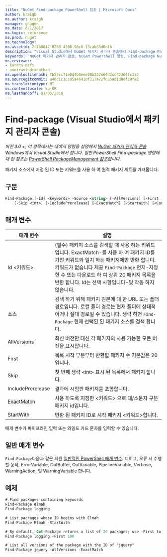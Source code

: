```yaml
---
title: "NuGet Find-package PowerShell 참조 | Microsoft Docs"
author: kraigb
ms.author: kraigb
manager: ghogen
ms.date: 6/1/2017
ms.topic: reference
ms.prod: nuget
ms.technology: 
ms.assetid: 2f7b8847-8259-4366-98c0-13cab88d6e1b
description: "Visual Studio에서 NuGet 패키지 관리자 콘솔에서 Find-package PowerShell 명령에 대 한 참조입니다."
keywords: "NuGet 패키지 관리자 콘솔, NuGet Powershell 명령, Find-package NuGet Powershell 참조"
ms.reviewer:
- karann-msft
- unniravindranathan
ms.openlocfilehash: fb55cc71e0d4b8eee28b232e64d2cc42364fc153
ms.sourcegitcommit: a40c1c1cc05a46410f317a72f695ad1d80f39fa2
ms.translationtype: MT
ms.contentlocale: ko-KR
ms.lasthandoff: 01/05/2018
---
```

# <a name="find-package-package-manager-console-in-visual-studio"></a>Find-package (Visual Studio에서 패키지 관리자 콘솔)

*버전 3.0 +; 이 항목에서는 내에서 명령을 설명에서 [NuGet 패키지 관리자 콘솔](Package-Manager-Console.md) Windows에서 Visual Studio에서 합니다. 일반 PowerShell Find-package 명령에 대 한 참조는 [PowerShell PackageManagement 참조](/powershell/module/packagemanagement/?view=powershell-6)합니다.*

패키지 소스에서 지정 된 ID 또는 키워드를 사용 하 여 원격 패키지 세트를 가져옵니다.

## <a name="syntax"></a>구문

```ps
Find-Package [-Id] <keywords> -Source <string> [-AllVersions] [-First [<int>]]
    [-Skip <int>] [-IncludePrerelease] [-ExactMatch] [-StartWith] [<CommonParameters>]
```

## <a name="parameters"></a>매개 변수

| 매개 변수 | 설명 |
| --- | --- |
| Id &lt;키워드&gt; | (필수) 패키지 소스를 검색할 때 사용 하는 키워드입니다. ExactMatch-를 사용 하 여 패키지 ID를 가진 키워드와 일치 하는 패키지에만 반환 합니다. 키워드가 없습니다 제공 `Find-Package` 먼저-지정한 수 또는 다운로드 하 여 상위 20 패키지 목록을 반환 합니다. Id는 선택 사항입니다-및 작동 하지 않습니다. |
| 소스 | 검색 하기 위해 패키지 원본에 대 한 URL 또는 폴더 경로입니다. 로컬 폴더 경로는 현재 폴더에 상대적 이거나 절대 경로일 수 있습니다. 생략 하면 `Find-Package` 현재 선택된 된 패키지 소스를 검색 합니다. |
| AllVersions | 최신 버전만 대신 각 패키지의 사용 가능한 모든 버전을 표시합니다. |
| First | 목록 시작 부분부터 반환할 패키지 수 기본값은 20입니다. |
| Skip | 첫 번째 생략 &lt;int&gt; 표시 된 목록에서 패키지 합니다.  |
| IncludePrerelease | 결과에 시험판 패키지를 포함합니다. |
| ExactMatch | 사용 하도록 지정한 &lt;키워드&gt; 으로 대/소문자 구분 패키지 id입니다. |
| StartWith | 반환 된 패키지 ID로 시작 패키지 &lt;키워드&gt;합니다. |

매개 변수가 파이프라인 입력 또는 와일드 카드 문자를 입력할 수 있습니다.

## <a name="common-parameters"></a>일반 매개 변수

`Find-Package`다음과 같은 지원 [일반적인 PowerShell 매개 변수](http://go.microsoft.com/fwlink/?LinkID=113216): 디버그, 오류 시 수행할 동작, ErrorVariable, OutBuffer, OutVariable, PipelineVariable, Verbose, WarningAction, 및 WarningVariable 합니다.

## <a name="examples"></a>예제

```ps
# Find packages containing keywords
Find-Package elmah
Find-Package logging

# List packages whose ID begins with Elmah
Find-Package Elmah -StartWith

# By default, Get-Package returns a list of 20 packages; use -First to show more
Find-Package logging -First 100

# List all versions of the package with the ID of "jquery"
Find-Package jquery -AllVersions -ExactMatch
```
